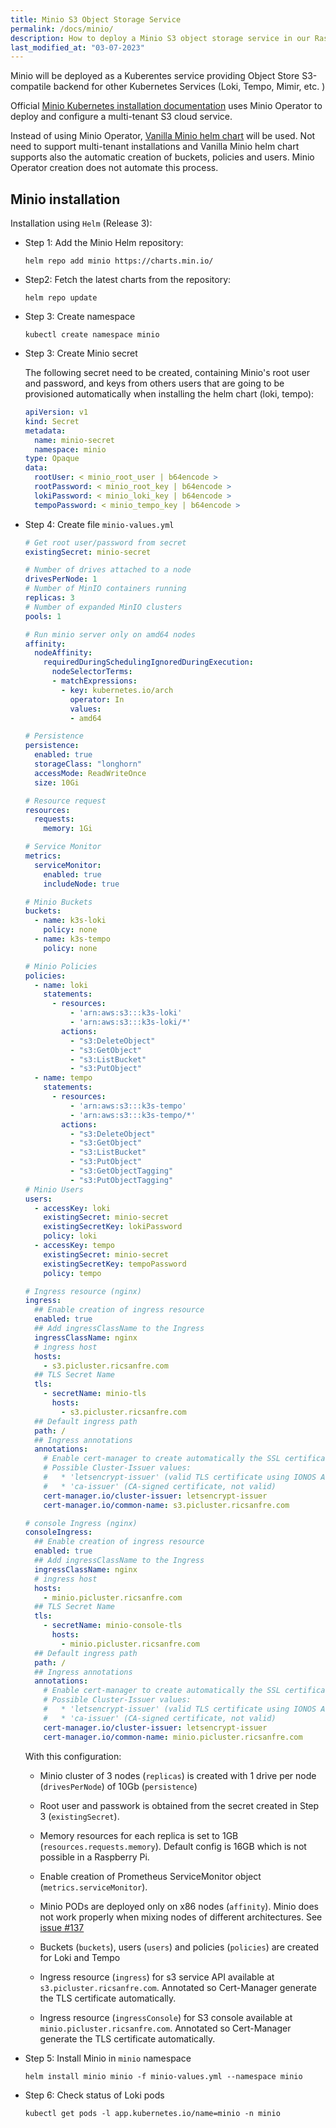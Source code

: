 ```yaml
---
title: Minio S3 Object Storage Service
permalink: /docs/minio/
description: How to deploy a Minio S3 object storage service in our Raspberry Pi Kubernetes Cluster.
last_modified_at: "03-07-2023"
---
```


Minio will be deployed as a Kuberentes service providing Object Store S3-compatile backend for other Kubernetes Services (Loki, Tempo, Mimir, etc. )

Official [Minio Kubernetes installation documentation](https://min.io/docs/minio/kubernetes/upstream/index.html) uses Minio Operator to deploy and configure a multi-tenant S3 cloud service.

Instead of using Minio Operator, [Vanilla Minio helm chart](https://github.com/minio/minio/tree/master/helm/minio) will be used. Not need to support multi-tenant installations and Vanilla Minio helm chart supports also the automatic creation of buckets, policies and users. Minio Operator creation does not automate this process.


## Minio installation


Installation using `Helm` (Release 3):

- Step 1: Add the Minio Helm repository:

  ```shell
  helm repo add minio https://charts.min.io/
  ```
- Step2: Fetch the latest charts from the repository:

  ```shell
  helm repo update
  ```
- Step 3: Create namespace

  ```shell
  kubectl create namespace minio
  ```

- Step 3: Create Minio secret


  The following secret need to be created, containing Minio's root user and password, and keys from others users that are going to be provisioned automatically when installing the helm chart (loki, tempo):
  ```yml
  apiVersion: v1
  kind: Secret
  metadata:
    name: minio-secret
    namespace: minio
  type: Opaque
  data:
    rootUser: < minio_root_user | b64encode >
    rootPassword: < minio_root_key | b64encode >
    lokiPassword: < minio_loki_key | b64encode >
    tempoPassword: < minio_tempo_key | b64encode >
  ```


- Step 4: Create file `minio-values.yml`

  ```yml
  # Get root user/password from secret
  existingSecret: minio-secret

  # Number of drives attached to a node
  drivesPerNode: 1
  # Number of MinIO containers running
  replicas: 3
  # Number of expanded MinIO clusters
  pools: 1

  # Run minio server only on amd64 nodes
  affinity:
    nodeAffinity:
      requiredDuringSchedulingIgnoredDuringExecution:
        nodeSelectorTerms:
        - matchExpressions:
          - key: kubernetes.io/arch
            operator: In
            values:
            - amd64

  # Persistence
  persistence:
    enabled: true
    storageClass: "longhorn"
    accessMode: ReadWriteOnce
    size: 10Gi

  # Resource request
  resources:
    requests:
      memory: 1Gi

  # Service Monitor
  metrics:
    serviceMonitor:
      enabled: true
      includeNode: true

  # Minio Buckets
  buckets:
    - name: k3s-loki
      policy: none
    - name: k3s-tempo
      policy: none

  # Minio Policies
  policies:
    - name: loki
      statements:
        - resources:
            - 'arn:aws:s3:::k3s-loki'
            - 'arn:aws:s3:::k3s-loki/*'
          actions:
            - "s3:DeleteObject"
            - "s3:GetObject"
            - "s3:ListBucket"
            - "s3:PutObject"
    - name: tempo
      statements:
        - resources:
            - 'arn:aws:s3:::k3s-tempo'
            - 'arn:aws:s3:::k3s-tempo/*'
          actions:
            - "s3:DeleteObject"
            - "s3:GetObject"
            - "s3:ListBucket"
            - "s3:PutObject"
            - "s3:GetObjectTagging"
            - "s3:PutObjectTagging"
  # Minio Users
  users:
    - accessKey: loki
      existingSecret: minio-secret
      existingSecretKey: lokiPassword
      policy: loki
    - accessKey: tempo
      existingSecret: minio-secret
      existingSecretKey: tempoPassword
      policy: tempo

  # Ingress resource (nginx)
  ingress:
    ## Enable creation of ingress resource
    enabled: true
    ## Add ingressClassName to the Ingress
    ingressClassName: nginx
    # ingress host
    hosts:
      - s3.picluster.ricsanfre.com
    ## TLS Secret Name
    tls:
      - secretName: minio-tls
        hosts:
          - s3.picluster.ricsanfre.com
    ## Default ingress path
    path: /
    ## Ingress annotations
    annotations:
      # Enable cert-manager to create automatically the SSL certificate and store in Secret
      # Possible Cluster-Issuer values:
      #   * 'letsencrypt-issuer' (valid TLS certificate using IONOS API)
      #   * 'ca-issuer' (CA-signed certificate, not valid)
      cert-manager.io/cluster-issuer: letsencrypt-issuer
      cert-manager.io/common-name: s3.picluster.ricsanfre.com

  # console Ingress (nginx)
  consoleIngress:
    ## Enable creation of ingress resource
    enabled: true
    ## Add ingressClassName to the Ingress
    ingressClassName: nginx
    # ingress host
    hosts:
      - minio.picluster.ricsanfre.com
    ## TLS Secret Name
    tls:
      - secretName: minio-console-tls
        hosts:
          - minio.picluster.ricsanfre.com
    ## Default ingress path
    path: /
    ## Ingress annotations
    annotations:
      # Enable cert-manager to create automatically the SSL certificate and store in Secret
      # Possible Cluster-Issuer values:
      #   * 'letsencrypt-issuer' (valid TLS certificate using IONOS API)
      #   * 'ca-issuer' (CA-signed certificate, not valid)
      cert-manager.io/cluster-issuer: letsencrypt-issuer
      cert-manager.io/common-name: minio.picluster.ricsanfre.com

  ```

  With this configuration:

  - Minio cluster of 3 nodes (`replicas`) is created with 1 drive per node (`drivesPerNode`) of 10Gb (`persistence`)

  - Root user and passwork is obtained from the secret created in Step 3 (`existingSecret`).

  - Memory resources for each replica is set to 1GB (`resources.requests.memory`). Default config is 16GB which is not possible in a Raspberry Pi.

  - Enable creation of Prometheus ServiceMonitor object (`metrics.serviceMonitor`).

  - Minio PODs are deployed only on x86 nodes (`affinity`). Minio does not work properly when mixing nodes of different architectures. See [issue #137](https://github.com/ricsanfre/pi-cluster/issues/137)

  - Buckets (`buckets`), users (`users`) and policies (`policies`) are created for Loki and Tempo

  - Ingress resource (`ingress`) for s3 service API available at `s3.picluster.ricsanfre.com`. Annotated so Cert-Manager generate the TLS certificate automatically.

  - Ingress resource (`ingressConsole`) for S3 console available at `minio.picluster.ricsanfre.com`.
Annotated so Cert-Manager generate the TLS certificate automatically.

- Step 5: Install Minio in `minio` namespace
  ```shell
  helm install minio minio -f minio-values.yml --namespace minio
  ```
- Step 6: Check status of Loki pods
  ```shell
  kubectl get pods -l app.kubernetes.io/name=minio -n minio
  ```
